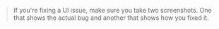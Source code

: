 > If you're fixing a UI issue, make sure you take two screenshots. One that shows the actual bug and another that shows how you fixed it.